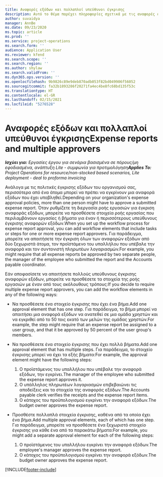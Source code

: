 ```yaml
---
title: Αναφορές εξόδων και πολλαπλοί υπεύθυνοι έγκρισης
description: Αυτό το θέμα παρέχει πληροφορίες σχετικά με τις αναφορές εξόδων που απαιτούν έγκριση από περισσότερα από ένα άτομα.
author: suvaidya
manager: AnnBe
ms.date: 09/23/2020
ms.topic: article
ms.prod: ''
ms.service: project-operations
ms.search.form: ''
audience: Application User
ms.reviewer: kfend
ms.search.scope: ''
ms.search.region: ''
ms.author: shylaw
ms.search.validFrom: ''
ms.dyn365.ops.version: ''
ms.openlocfilehash: 9b9826c89e9deb870adb053f82bd049906f56052
ms.sourcegitcommit: fa32b1893286f20271fa4ec4be8fc68bd135f53c
ms.translationtype: HT
ms.contentlocale: el-GR
ms.lasthandoff: 02/15/2021
ms.locfileid: "5276528"
---
```

# <a name="expense-reports-and-multiple-approvers"></a><span data-ttu-id="f77a7-103">Αναφορές εξόδων και πολλαπλοί υπεύθυνοι έγκρισης</span><span class="sxs-lookup"><span data-stu-id="f77a7-103">Expense reports and multiple approvers</span></span>

<span data-ttu-id="f77a7-104">_**Ισχύει για:** Εργασίες έργου για σενάρια βασισμένα σε πόρους/μη εφοδιασμένα, ανάπτυξη Lite - συμφωνία για προτιμολόγηση_</span><span class="sxs-lookup"><span data-stu-id="f77a7-104">_**Applies To:** Project Operations for resource/non-stocked based scenarios, Lite deployment - deal to proforma invoicing_</span></span>

<span data-ttu-id="f77a7-105">Ανάλογα με τις πολιτικές έγκρισης εξόδων του οργανισμού σας, περισσότερα από ένα άτομα μπορεί να πρέπει να εγκρίνουν μια αναφορά εξόδων που έχει υποβληθεί.</span><span class="sxs-lookup"><span data-stu-id="f77a7-105">Depending on your organization's expense approval policies, more than one person might have to approve a submitted expense report.</span></span> <span data-ttu-id="f77a7-106">Όταν ρυθμίζετε τη διεργασία ροής εργασιών για έγκριση αναφοράς εξόδων, μπορείτε να προσθέσετε στοιχεία ροής εργασίας που περιλαμβάνουν εργασίες ή βήματα για έναν ή περισσότερους υπεύθυνους έγκρισης αναφορών εξόδων.</span><span class="sxs-lookup"><span data-stu-id="f77a7-106">When you set up the workflow process for expense report approval, you can add workflow elements that include tasks or steps for one or more expense report approvers.</span></span> <span data-ttu-id="f77a7-107">Για παράδειγμα, μπορείτε να απαιτήσετε την έγκριση όλων των αναφορών εξόδων από δύο ξεχωριστά άτομα, τον προϊστάμενο του υπαλλήλου που υπέβαλε την αναφορά και τον συντονιστή πληρωτέων λογαριασμών.</span><span class="sxs-lookup"><span data-stu-id="f77a7-107">For example, you might require that all expense reports be approved by two separate people, the manager of the employee who submitted the report and the Accounts payable coordinator.</span></span>

<span data-ttu-id="f77a7-108">Εάν αποφασίσετε να απαιτήσετε πολλούς υπεύθυνους έγκρισης αναφορών εξόδων, μπορείτε να προσθέσετε τα στοιχεία της ροής εργασιών με έναν από τους ακόλουθους τρόπους:</span><span class="sxs-lookup"><span data-stu-id="f77a7-108">If you decide to require multiple expense report approvers, you can add the workflow elements in any of the following ways:</span></span>

- <span data-ttu-id="f77a7-109">Να προσθέσετε ένα στοιχείο έγκρισης που έχει ένα βήμα.</span><span class="sxs-lookup"><span data-stu-id="f77a7-109">Add one approval element that has one step.</span></span> <span data-ttu-id="f77a7-110">Για παράδειγμα, το βήμα μπορεί να απαιτήσει μια αναφορά εξόδων να ανατεθεί σε μια ομάδα χρηστών και να εγκριθεί από το 50 τοις εκατό των μελών της ομάδας χρηστών.</span><span class="sxs-lookup"><span data-stu-id="f77a7-110">For example, the step might require that an expense report be assigned to a user group, and that it be approved by 50 percent of the user group's members.</span></span>
- <span data-ttu-id="f77a7-111">Να προσθέσετε ένα στοιχείο έγκρισης που έχει πολλά βήματα.</span><span class="sxs-lookup"><span data-stu-id="f77a7-111">Add one approval element that has multiple steps.</span></span> <span data-ttu-id="f77a7-112">Για παράδειγμα, το στοιχείο έγκρισης μπορεί να έχει τα εξής βήματα:</span><span class="sxs-lookup"><span data-stu-id="f77a7-112">For example, the approval element might have the following steps:</span></span>

    1. <span data-ttu-id="f77a7-113">Ο προϊστάμενος του υπαλλήλου που υπέβαλε την αναφορά εξόδων, την εγκρίνει.</span><span class="sxs-lookup"><span data-stu-id="f77a7-113">The manager of the employee who submitted the expense report approves it.</span></span>
    2. <span data-ttu-id="f77a7-114">Ο υπάλληλος πληρωτέων λογαριασμών επιβεβαιώνει τις αποδείξεις και τα στοιχεία της αναφοράς εξόδων.</span><span class="sxs-lookup"><span data-stu-id="f77a7-114">The Accounts payable clerk verifies the receipts and the expense report items.</span></span>
    3. <span data-ttu-id="f77a7-115">Ο κάτοχος του προϋπολογισμού εγκρίνει την αναφορά εξόδων.</span><span class="sxs-lookup"><span data-stu-id="f77a7-115">The budget owner approves the expense report.</span></span>

- <span data-ttu-id="f77a7-116">Προσθέστε πολλαπλά στοιχεία έγκρισης, καθένα από τα οποία έχει ένα βήμα.</span><span class="sxs-lookup"><span data-stu-id="f77a7-116">Add multiple approval elements, each of which has one step.</span></span> <span data-ttu-id="f77a7-117">Για παράδειγμα, μπορείτε να προσθέσετε ένα ξεχωριστό στοιχείο έγκρισης για κάθε ένα από τα παρακάτω βήματα:</span><span class="sxs-lookup"><span data-stu-id="f77a7-117">For example, you might add a separate approval element for each of the following steps:</span></span>

    1. <span data-ttu-id="f77a7-118">Ο προϊστάμενος του υπαλλήλου εγκρίνει την αναφορά εξόδων.</span><span class="sxs-lookup"><span data-stu-id="f77a7-118">The employee's manager approves the expense report.</span></span>
    2. <span data-ttu-id="f77a7-119">Ο κάτοχος του προϋπολογισμού εγκρίνει την αναφορά εξόδων.</span><span class="sxs-lookup"><span data-stu-id="f77a7-119">The budget owner approves the expense report.</span></span>


[!INCLUDE[footer-include](../includes/footer-banner.md)]